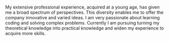 My extensive professional experience, acquired at a young age, has given me a broad spectrum of perspectives. 
This diversity enables me to offer the company innovative and varied ideas. 
I am very passionate about learning coding and solving complex problems. 
Currently I am pursuing turning my theoretical knowledge into practical knowledge and widen my experience to acquire more skills.
